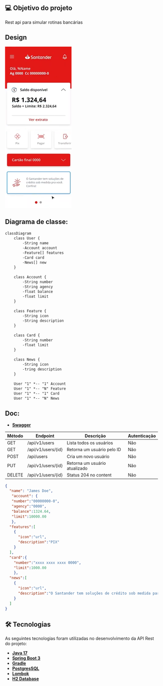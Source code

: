 ## 💻 Objetivo do projeto

Rest api para simular rotinas bancárias

## Design
![img.png](img.png)


## Diagrama de classe:
```mermaid
classDiagram
    class User {
        -String name
        -Account account
        -Feature[] features
        -Card card
        -News[] new
    }

    class Account {
        -String number
        -String agency
        -float balance
        -float limit
    }

    class Feature {
        -String icon
        -String description
    }

    class Card {
        -String number
        -float limit
    }

    class News {
        -String icon
        -tring description
    }

    User "1" *-- "1" Account
    User "1" *-- "N" Feature
    User "1" *-- "1" Card
    User "1" *-- "N" News
```

## Doc:
- **[Swagger](http://localhost:8080/swagger-ui/index.html#/)**

| Método | Endpoint           | Descrição                     | Autenticação |
|--------|--------------------|-------------------------------|--------------|
| GET    | /api/v1/users      | Lista todos os usuários       | Não          |
| GET    | /api/v1/users/{id} | Retorna um usuário pelo ID    | Não          |
| POST   | /api/users         | Cria um novo usuário          | Não          |
| PUT    | /api/v1/users/{id} | Retorna um usuário atualizado | Não          |
| DELETE | /api/v1/users/{id} | Status 204 no content         | Não          |

```json
{
  "name": "James Doe",
   "account": {
   "number":"00000000-0",
   "agency":"0000",
   "balance":1324.64,
   "limit":10000.00   
   },
  "features":[
    {
      "icon":"url",
      "description":"PIX"
    }
  ],
  "card":{
    "number":"xxxx xxxx xxxx 0000",
    "limit":1000.00    
    },
  "news":[
    {
      "icon":"url",
      "description":"O Santander tem soluções de crédito sob medida para você."
    }   
  ]
}
```

## 🛠 Tecnologias

As seguintes tecnologias foram utilizadas no desenvolvimento da API Rest do projeto:

- **[Java 17](https://www.oracle.com/java)**
- **[Spring Boot 3](https://spring.io/projects/spring-boot)**
- **[Gradle](https://gradle.org/)**
- **[PostgresSQL](https://www.postgresql.org/)**
- **[Lombok](https://projectlombok.org)**
- **[H2 Database](com.h2database)**
